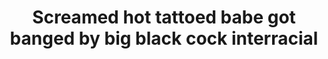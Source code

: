 ---
layout: post
title: Screamed hot tattoed babe got banged by big black cock interracial
duration: '24:43'
view: 295
rate: 2
video: 'https://flashservice.xvideos.com/embedframe/27788931'
priority: 0.9
changefreq: daily
---